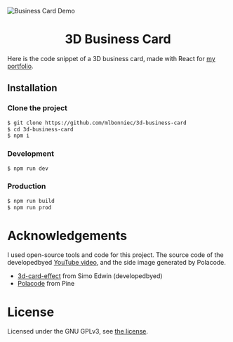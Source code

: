 ![Business Card Demo](https://user-images.githubusercontent.com/29955402/98411928-470a8180-2077-11eb-8d2a-200bc6e7dac5.gif)

<h1 align="center">3D Business Card</h1>

Here is the code snippet of a 3D business card, made with React for [my portfolio](https://mathislebonniec.fr).

## Installation

### Clone the project
```sh
$ git clone https://github.com/mlbonniec/3d-business-card
$ cd 3d-business-card
$ npm i
```

### Development
```sh
$ npm run dev
```

### Production
```sh
$ npm run build
$ npm run prod
```

# Acknowledgements
I used open-source tools and code for this project. The source code of the developedbyed [YouTube video](https://youtu.be/XK7T3mY1V-w), and the side image generated by Polacode.

* [3d-card-effect](https://github.com/developedbyed/3d-card-effect) from Simo Edwin (developedbyed)
* [Polacode](https://github.com/octref/polacode) from Pine

# License
Licensed under the GNU GPLv3, see [the license](./LICENSE).

